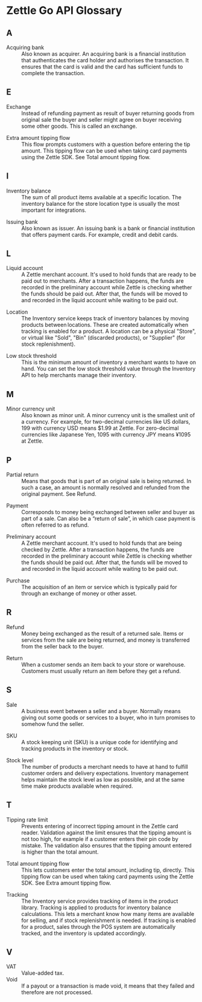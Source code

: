 Zettle Go API Glossary
=============

<!-- Add the corresponding section if any term start with the heading letter. Add numbers before letters if there are glossary items that start with numbers.-->
<!-- Order: numbers, then A–Z. For example, 3GPP is placed before glossary items started with letter a. --<
<!-- Write full sentences when explaining acronyms and concepts. -->
<!-- For syntax reference, see https://www.markdownguide.org/extended-syntax/. -->

## A
<dl>
  <dt>Acquiring bank</dt>
  <dd>Also known as acquirer. An acquiring bank is a financial institution that authenticates the card holder and authorises the transaction. It ensures that the card is valid and the card has sufficient funds to complete the transaction.</dd>
</dl>

## E
<dl>
  <dt>Exchange</dt>
  <dd>Instead of refunding payment as result of buyer returning goods from original sale the buyer and seller might agree on buyer receiving some other goods. This is called an exchange.</dd>
</dl>

<dl>
  <dt>Extra amount tipping flow</dt>
  <dd>This flow prompts customers with a question before entering the tip amount. This tipping flow can be used when taking card payments using the Zettle SDK. See Total amount tipping flow.</dd>
</dl>

## I
<dl>
  <dt>Inventory balance</dt>
  <dd>The sum of all product items available at a specific location. The inventory balance for the store location type is usually the most important for integrations.</dd>
</dl>

<dl>
  <dt>Issuing bank</dt>
  <dd>Also known as issuer. An issuing bank is a bank or financial institution that offers payment cards. For example, credit and debit cards.</dd>
</dl>

## L
<dl>
  <dt>Liquid account</dt>
  <dd>A Zettle merchant account. It's used to hold funds that are ready to be paid out to merchants. After a transaction happens, the funds are recorded in the preliminary account while Zettle is checking whether the funds should be paid out. After that, the funds will be moved to and recorded in the liquid account while waiting to be paid out.</dd>
</dl>

<dl>
  <dt>Location</dt>
  <dd>The Inventory service keeps track of inventory balances by moving products between locations. These are created automatically when tracking is enabled for a product. A location can be a physical "Store", or virtual like "Sold", "Bin" (discarded products), or "Supplier" (for stock replenishment).</dd>
</dl>

<dl>
  <dt>Low stock threshold</dt>
  <dd>This is the minimum amount of inventory a merchant wants to have on hand. You can set the low stock threshold value through the Inventory API to help merchants manage their inventory.</dd>
</dl>

## M
<dl>
  <dt>Minor currency unit</dt>
  <dd>Also known as minor unit. A minor currency unit is the smallest unit of a currency. For example, for two-decimal currencies like US dollars, 199 with currency USD means $1.99 at Zettle. For zero-decimal currencies like Japanese Yen, 1095 with currency JPY means ¥1095 at Zettle.</dd>
</dl>

## P
<dl>
  <dt>Partial return</dt>
  <dd>Means that goods that is part of an original sale is being returned. In such a case, an amount is normally resolved and refunded from the original payment. See Refund.</dd>
</dl>

<dl>
  <dt>Payment</dt>
  <dd>Corresponds to money being exchanged between seller and buyer as part of a sale. Can also be a “return of sale”, in which case payment is often referred to as refund.</dd>
</dl>

<dl>
  <dt>Preliminary account</dt>
  <dd>A Zettle merchant account. It's used to hold funds that are being checked by Zettle. After a transaction happens, the funds are recorded in the preliminary account while Zettle is checking whether the funds should be paid out. After that, the funds will be moved to and recorded in the liquid account while waiting to be paid out.</dd>
</dl>

<dl>
  <dt>Purchase</dt>
  <dd>The acquisition of an item or service which is typically paid for through an exchange of money or other asset.</dd>
</dl>

## R
<dl>
  <dt>Refund</dt>
  <dd>Money being exchanged as the result of a returned sale. Items or services from the sale are being returned, and money is transferred from the seller back to the buyer.</dd>
</dl>

<dl>
  <dt>Return</dt>
  <dd>When a customer sends an item back to your store or warehouse. Customers must usually return an item before they get a refund.</dd>
</dl>

## S
<dl>
  <dt>Sale</dt>
  <dd>A business event between a seller and a buyer. Normally means giving out some goods or services to a buyer, who in turn promises to somehow fund the seller.</dd>
</dl>

<dl>
  <dt>SKU</dt>
  <dd>A stock keeping unit (SKU) is a unique code for identifying and tracking products in the inventory or stock.</dd>
</dl>

<dl>
  <dt>Stock level</dt>
  <dd>The number of products a merchant needs to have at hand to fulfill customer orders and delivery expectations. Inventory management helps maintain the stock level as low as possible, and at the same time make products available when required. </dd>
</dl>

## T
<dl>
  <dt>Tipping rate limit</dt>
  <dd>Prevents entering of incorrect tipping amount in the Zettle card reader. Validation against the limit ensures that the tipping amount is not too high, for example if a customer enters their pin code by mistake. The validation also ensures that the tipping amount entered is higher than the total amount.</dd>
</dl>

<dl>
  <dt>Total amount tipping flow</dt>
  <dd>This lets customers enter the total amount, including tip, directly. This tipping flow can be used when taking card payments using the Zettle SDK. See Extra amount tipping flow.</dd>
</dl>

<dl>
  <dt>Tracking</dt>
  <dd>The Inventory service provides tracking of items in the product library. Tracking is applied to products for inventory balance calculations. This lets a merchant know how many items are available for selling, and if stock replenishment is needed. If tracking is enabled for a product, sales through the POS system are automatically tracked, and the inventory is updated accordingly.</dd>
</dl>

## V
<dl>
  <dt>VAT</dt>
  <dd>Value-added tax.</dd>
  <dt>Void</dt>
  <dd>If a payout or a transaction is made void, it means that they failed and therefore are not processed. </dd>
</dl>
